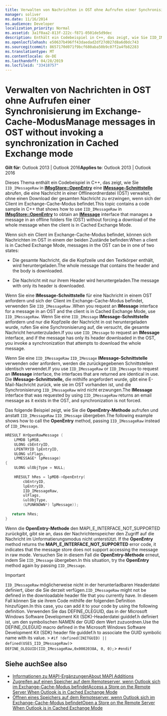 ```yaml
---
title: Verwalten von Nachrichten in OST ohne Aufrufen einer Synchronisierung im Exchange-Cache-Modus
manager: soliver
ms.date: 11/16/2014
ms.audience: Developer
localization_priority: Normal
ms.assetid: 3a1f0aa2-813f-222c-f871-0501de5d9dec
description: Enthält ein Codebeispiel in C++, das zeigt, wie Sie IID_IMessageRaw in IMsgStore::OpenEntry verwenden, um eine IMessage-Schnittstelle zu erhalten, die eine Nachricht in einer Offlineordnerdatei (OST) verwaltet, ohne einen Download der gesamten Nachricht zu erzwingen, wenn sich der Client im Exchange-Cache-Modus befindet.
ms.openlocfilehash: e50637b496ff43daedad2df27d027d8a6d0dc743
ms.sourcegitcommit: 8657170d071f9bcf680aba50b9c07f2a4fb82283
ms.translationtype: MT
ms.contentlocale: de-DE
ms.lasthandoff: 04/28/2019
ms.locfileid: "33418757"
---
```

# <a name="manage-messages-in-ost-without-invoking-a-synchronization-in-cached-exchange-mode"></a><span data-ttu-id="a122d-103">Verwalten von Nachrichten in OST ohne Aufrufen einer Synchronisierung im Exchange-Cache-Modus</span><span class="sxs-lookup"><span data-stu-id="a122d-103">Manage messages in OST without invoking a synchronization in Cached Exchange mode</span></span>

<span data-ttu-id="a122d-104">**Gilt für**: Outlook 2013 | Outlook 2016</span><span class="sxs-lookup"><span data-stu-id="a122d-104">**Applies to**: Outlook 2013 | Outlook 2016</span></span> 
  
<span data-ttu-id="a122d-105">Dieses Thema enthält ein Codebeispiel in C++, das zeigt, wie Sie `IID_IMessageRaw` in **[IMsgStore::OpenEntry](imsgstore-openentry.md)** eine **[IMessage-Schnittstelle](imessageimapiprop.md)** abrufen, die eine Nachricht in einer Offlineordnerdatei (OST) verwaltet, ohne einen Download der gesamten Nachricht zu erzwingen, wenn sich der Client im Exchange-Cache-Modus befindet.</span><span class="sxs-lookup"><span data-stu-id="a122d-105">This topic contains a code sample in C++ that shows how to use `IID_IMessageRaw` in **[IMsgStore::OpenEntry](imsgstore-openentry.md)** to obtain an **[IMessage](imessageimapiprop.md)** interface that manages a message in an offline folders file (OST) without forcing a download of the whole message when the client is in Cached Exchange Mode.</span></span> 
  
<span data-ttu-id="a122d-106">Wenn sich ein Client im Exchange-Cache-Modus befindet, können sich Nachrichten im OST in einem der beiden Zustände befinden:</span><span class="sxs-lookup"><span data-stu-id="a122d-106">When a client is in Cached Exchange Mode, messages in the OST can be in one of two states:</span></span>
  
- <span data-ttu-id="a122d-107">Die gesamte Nachricht, die die Kopfzeile und den Textkörper enthält, wird heruntergeladen.</span><span class="sxs-lookup"><span data-stu-id="a122d-107">The whole message that contains the header and the body is downloaded.</span></span>
    
- <span data-ttu-id="a122d-108">Die Nachricht mit nur ihrem Header wird heruntergeladen.</span><span class="sxs-lookup"><span data-stu-id="a122d-108">The message with only its header is downloaded.</span></span>
    
<span data-ttu-id="a122d-109">Wenn Sie eine **IMessage-Schnittstelle** für eine Nachricht in einem OST anfordern und sich der Client im Exchange-Cache-Modus befindet, verwenden Sie  `IID_IMessageRaw` .</span><span class="sxs-lookup"><span data-stu-id="a122d-109">When you request an **IMessage** interface for a message in an OST and the client is in Cached Exchange Mode, use  `IID_IMessageRaw`.</span></span> <span data-ttu-id="a122d-110">Wenn Sie eine  `IID_IMessage` **IMessage-Schnittstelle** anfordern und nur die Kopfzeile der Nachricht in ost heruntergeladen wurde, rufen Sie eine Synchronisierung auf, die versucht, die gesamte Nachricht herunterzuladen.</span><span class="sxs-lookup"><span data-stu-id="a122d-110">If you use  `IID_IMessage` to request an **IMessage** interface, and if the message has only its header downloaded in the OST, you invoke a synchronization that attempts to download the whole message.</span></span> 
  
<span data-ttu-id="a122d-111">Wenn Sie eine  `IID_IMessageRaw`  `IID_IMessage` **IMessage-Schnittstelle** verwenden oder anfordern, werden die zurückgegebenen Schnittstellen identisch verwendet.</span><span class="sxs-lookup"><span data-stu-id="a122d-111">If you use  `IID_IMessageRaw` or  `IID_IMessage` to request an **IMessage** interface, the interfaces that are returned are identical in use.</span></span> <span data-ttu-id="a122d-112">Die **IMessage-Schnittstelle,** die mithilfe angefordert wurde, gibt eine E-Mail-Nachricht zurück, wie sie im OST vorhanden ist, und die Synchronisierung  `IID_IMessageRaw` wird nicht erzwungen.</span><span class="sxs-lookup"><span data-stu-id="a122d-112">The **IMessage** interface that was requested by using  `IID_IMessageRaw` returns an email message as it exists in the OST, and synchronization is not forced.</span></span> 
  
<span data-ttu-id="a122d-113">Das folgende Beispiel zeigt, wie Sie die **OpenEntry-Methode** aufrufen und anstatt  `IID_IMessageRaw`  `IID_IMessage` übergeben.</span><span class="sxs-lookup"><span data-stu-id="a122d-113">The following example shows how to call the **OpenEntry** method, passing  `IID_IMessageRaw` instead of  `IID_IMessage`.</span></span>
  
```cpp
HRESULT HrOpenRawMessage ( 
    LPMDB lpMSB,  
    ULONG cbEntryID,  
    LPENTRYID lpEntryID,  
    ULONG ulFlags,  
    LPMESSAGE* lpMessage) 
{ 
    ULONG ulObjType = NULL; 
 
    HRESULT hRes = lpMDB->OpenEntry( 
        cbEntryID, 
        lpEntryID, 
        IID_IMessageRaw, 
        ulFlags, 
        &ulObjType, 
        (LPUNKNOWN*) lpMessage)); 
 
   return hRes; 
} 

```

<span data-ttu-id="a122d-114">Wenn die **OpenEntry-Methode** den MAPI_E_INTERFACE_NOT_SUPPORTED zurückgibt, gibt sie an, dass der Nachrichtenspeicher den Zugriff auf die Nachricht im Unformatierungsmodus nicht unterstützt. </span><span class="sxs-lookup"><span data-stu-id="a122d-114">If the **OpenEntry** method returns the **MAPI_E_INTERFACE_NOT_SUPPORTED** error code, it indicates that the message store does not support accessing the message in raw mode.</span></span> <span data-ttu-id="a122d-115">Versuchen Sie in diesem Fall die **OpenEntry-Methode** erneut, indem Sie  `IID_IMessage` übergeben.</span><span class="sxs-lookup"><span data-stu-id="a122d-115">In this situation, try the **OpenEntry** method again by passing  `IID_IMessage`.</span></span>

> [!IMPORTANT]
>  <span data-ttu-id="a122d-116">`IID_IMessageRaw` möglicherweise nicht in der herunterladbaren Headerdatei definiert, über die Sie derzeit verfügen.</span><span class="sxs-lookup"><span data-stu-id="a122d-116">`IID_IMessageRaw` might not be defined in the downloadable header file that you currently have.</span></span> <span data-ttu-id="a122d-117">In diesem Fall können Sie sie ihrem Code mithilfe der folgenden Definition hinzufügen.</span><span class="sxs-lookup"><span data-stu-id="a122d-117">In this case, you can add it to your code by using the following definition.</span></span> <span data-ttu-id="a122d-118">Verwenden Sie das DEFINE_OLEGUID, das in der Microsoft Windows Software Development Kit (SDK)-Headerdatei guiddef.h definiert ist, um den symbolischen NAMEN der GUID dem Wert zuzuordnen.</span><span class="sxs-lookup"><span data-stu-id="a122d-118">Use the DEFINE_OLEGUID macro defined in the Microsoft Windows Software Development Kit (SDK) header file guiddef.h to associate the GUID symbolic name with its value.</span></span> >  `#if !defined(INITGUID) || defined(USES_IID_IMessageRaw)`>  `DEFINE_OLEGUID(IID_IMessageRaw,0x0002038A, 0, 0);`>  `#endif`
  
## <a name="see-also"></a><span data-ttu-id="a122d-119">Siehe auch</span><span class="sxs-lookup"><span data-stu-id="a122d-119">See also</span></span>

- [<span data-ttu-id="a122d-120">Informationen zu MAPI-Ergänzungen</span><span class="sxs-lookup"><span data-stu-id="a122d-120">About MAPI Additions</span></span>](about-mapi-additions.md) 
- [<span data-ttu-id="a122d-121">Zugreifen auf einen Speicher auf dem Remoteserver, wenn Outlook sich im Exchange-Cache-Modus befindet</span><span class="sxs-lookup"><span data-stu-id="a122d-121">Access a Store on the Remote Server When Outlook is in Cached Exchange Mode</span></span>](how-to-access-store-on-remote-server-in-cached-exchange-mode.md)
- [<span data-ttu-id="a122d-122">Öffnen eines Speichers auf dem Remoteserver, wenn Outlook sich im Exchange-Cache-Modus befindet</span><span class="sxs-lookup"><span data-stu-id="a122d-122">Open a Store on the Remote Server When Outlook is in Cached Exchange Mode</span></span>](how-to-open-store-on-remote-server-in-cached-exchange-mode.md)

